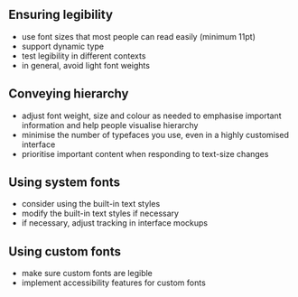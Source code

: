 ## Ensuring legibility
- use font sizes that most people can read easily (minimum 11pt)
- support dynamic type
- test legibility in different contexts
- in general, avoid light font weights
## Conveying hierarchy
- adjust font weight, size and colour as needed to emphasise important information and help people visualise hierarchy
- minimise the number of typefaces you use, even in a highly customised interface
- prioritise important content when responding to text-size changes
## Using system fonts
- consider using the built-in text styles
- modify the built-in text styles if necessary
- if necessary, adjust tracking in interface mockups
## Using custom fonts
- make sure custom fonts are legible
- implement accessibility features for custom fonts